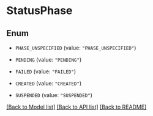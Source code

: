# StatusPhase

## Enum


* `PHASE_UNSPECIFIED` (value: `"PHASE_UNSPECIFIED"`)

* `PENDING` (value: `"PENDING"`)

* `FAILED` (value: `"FAILED"`)

* `CREATED` (value: `"CREATED"`)

* `SUSPENDED` (value: `"SUSPENDED"`)


[[Back to Model list]](../README.md#documentation-for-models) [[Back to API list]](../README.md#documentation-for-api-endpoints) [[Back to README]](../README.md)


